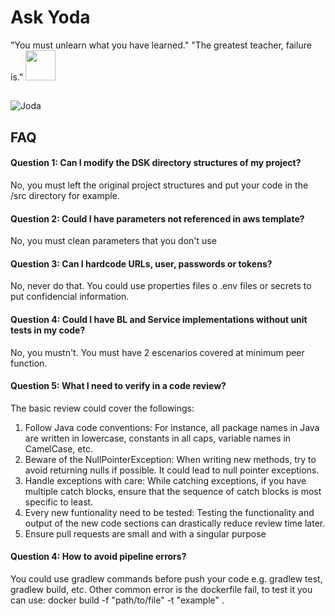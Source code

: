 
# Ask Yoda
"You must unlearn what you have learned."
"The greatest teacher, failure is."
<img src="https://github.com/favicon.ico" width="48">
## 
![Joda](https://bbts1.azureedge.net/images/p/full/2020/01/c58f6f4d-8622-44c3-b68d-e464ba045503.jpg)
## FAQ

#### Question 1: Can I modify the DSK directory structures of my project?

No, you must left the original project structures and put your code in the /src directory for example.

#### Question 2: Could I have parameters not referenced in aws template?

No, you must clean parameters that you don't use

#### Question 3: Can I hardcode URLs, user, passwords or tokens?

No, never do that. You could use properties files o .env files or secrets to put confidencial information.

#### Question 4: Could I have BL and Service implementations without unit tests in my code?
No, you mustn't. You must have 2 escenarios covered at minimum peer function. 

#### Question 5: What I need to verify in a code review?
The basic review could cover the followings:
1. Follow Java code conventions: For instance, all package names in Java are written in lowercase, constants in all caps, variable names in CamelCase, etc.
2. Beware of the NullPointerException: When writing new methods, try to avoid returning nulls if possible. It could lead to null pointer exceptions.
3. Handle exceptions with care: While catching exceptions, if you have multiple catch blocks, ensure that the sequence of catch blocks is most specific to least.
4. Every new funtionality need to be tested: Testing the functionality and output of the new code sections can drastically reduce review time later.
5. Ensure pull requests are small and with a singular purpose

#### Question 4: How to avoid pipeline errors?
You could use gradlew commands before push your code e.g. gradlew test, gradlew build, etc. Other common error is the dockerfile fail, to test it you can use: docker build -f "path/to/file" -t "example" .

